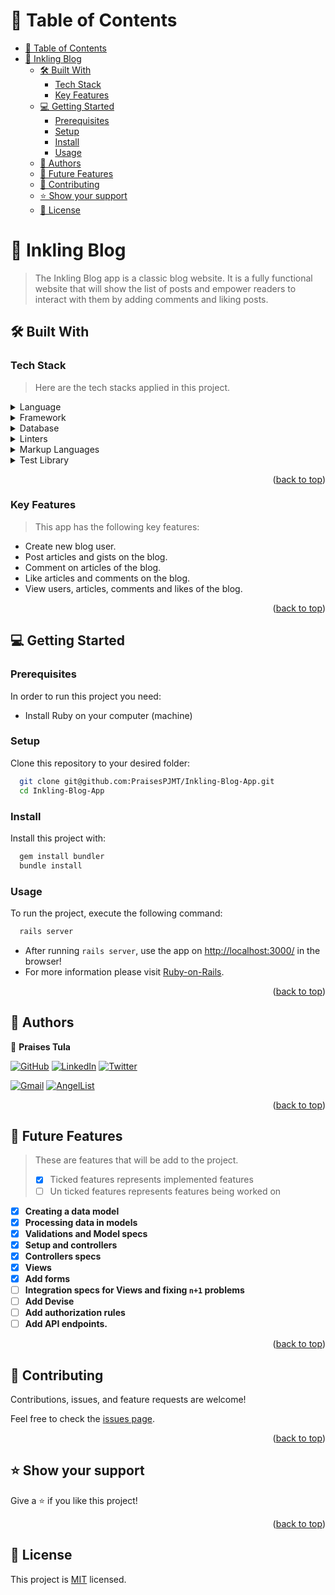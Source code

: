 # 📗 Table of Contents

- [📗 Table of Contents](#-table-of-contents)
- [📖 Inkling Blog ](#-inkling-blog-)
  - [🛠 Built With ](#-built-with-)
    - [Tech Stack ](#tech-stack-)
    - [Key Features ](#key-features-)
  - [💻 Getting Started ](#-getting-started-)
    - [Prerequisites](#prerequisites)
    - [Setup](#setup)
    - [Install](#install)
    - [Usage](#usage)
  - [👥 Authors ](#-authors-)
  - [🔭 Future Features ](#-future-features-)
  - [🤝 Contributing ](#-contributing-)
  - [⭐️ Show your support ](#️-show-your-support-)
  - [📝 License ](#-license-)

# 📖 Inkling Blog <a name="about-project"></a>

> The Inkling Blog app is a classic blog website.
> It is a fully functional website that will show
> the list of posts and empower readers to interact
> with them by adding comments and liking posts.

## 🛠 Built With <a name="built-with"></a>

### Tech Stack <a name="tech-stack"></a>

> Here are the tech stacks applied in this project.
<details>
  <summary>Language</summary>
  <ul>
    <li><a href="https://www.ruby-lang.org/en/">Ruby</a></li>
    <li><a href="https://www.javascript.com/">JavaScript</a></li>
  </ul>
</details>

<details>
  <summary>Framework</summary>
  <ul>
    <li><a href="https://rubyonrails.org/">Ruby on Rails</a></li>
  </ul>
</details>

<details>
<summary>Database</summary>
  <ul>
    <li><a href="https://www.postgresql.org/">PostgreSQL</a></li>
  </ul>
</details>

<details>
  <summary>Linters</summary>
  <ul>
    <li><a href="https://rubocop.org/">Rubocop</a></li>
    <li><a href="https://stylelint.io/">Stylelint</a></li>
  </ul>
</details>

<details>
  <summary>Markup Languages</summary>
  <ul>
    <li><a href="https://html.spec.whatwg.org/multipage/">HTML5</a></li>
    <li><a href="https://www.w3.org/TR/CSS/#css">CSS3</a></li>
  </ul>
</details>

<details>
  <summary>Test Library</summary>
  <ul>
    <li><a href="https://rspec.info/">RSpec</a></li>
  </ul>
</details>

<p align="right">(<a href="#readme-top">back to top</a>)</p>

### Key Features <a name="key-features"></a>
> This app has the following key features:
- Create new blog user.
- Post articles and gists on the blog.
- Comment on articles of the blog.
- Like articles and comments on the blog.
- View users, articles, comments and likes of the blog.

<p align="right">(<a href="#readme-top">back to top</a>)</p>

## 💻 Getting Started <a name="getting-started"></a>

### Prerequisites

In order to run this project you need:

- Install Ruby on your computer (machine)

### Setup
Clone this repository to your desired folder:
```sh
  git clone git@github.com:PraisesPJMT/Inkling-Blog-App.git
  cd Inkling-Blog-App
```
### Install
Install this project with:
```sh
  gem install bundler
  bundle install
```
### Usage
To run the project, execute the following command:
```sh
  rails server
```
- After running `rails server`, use the app on [http://localhost:3000/](http://localhost:3000/) in the browser!
- For more information please visit [Ruby-on-Rails](https://rubyonrails.org/).

<p align="right">(<a href="#readme-top">back to top</a>)</p>

## 👥 Authors <a name="authors"></a>
👤 **Praises Tula**

[![GitHub](https://img.shields.io/badge/github-%23121011.svg?style=for-the-badge&logo=github&logoColor=white)](https://github.com/PraisesPJMT/)
[![LinkedIn](https://img.shields.io/badge/linkedin-%230077B5.svg?style=for-the-badge&logo=linkedin&logoColor=white)](https://www.linkedin.com/in/praises-tula/)
[![Twitter](https://img.shields.io/badge/Twitter-%231DA1F2.svg?style=for-the-badge&logo=Twitter&logoColor=white)](https://twitter.com/PraisesPJMT/)

[![Gmail](https://img.shields.io/badge/Gmail-D14836?style=for-the-badge&logo=gmail&logoColor=white)](mailto:praisesmusa@gmail.com)
[![AngelList](https://img.shields.io/badge/AngelList-%23D4D4D4.svg?style=for-the-badge&logo=AngelList&logoColor=black)](https://angel.co/u/praises-tula/)

<p align="right">(<a href="#readme-top">back to top</a>)</p>

## 🔭 Future Features <a name="future-features"></a>

> These are features that will be add to the project.
> - [X] Ticked features represents implemented features
> - [ ] Un ticked features represents features being worked on
- [X] **Creating a data model**
- [X] **Processing data in models**
- [X] **Validations and Model specs**
- [X] **Setup and controllers**
- [X] **Controllers specs**
- [X] **Views**
- [X] **Add forms**
- [ ] **Integration specs for Views and fixing `n+1` problems**
- [ ] **Add Devise**
- [ ] **Add authorization rules**
- [ ] **Add API endpoints.**

<p align="right">(<a href="#readme-top">back to top</a>)</p>

## 🤝 Contributing <a name="contributing"></a>

Contributions, issues, and feature requests are welcome!

Feel free to check the [issues page](../../issues/).

<p align="right">(<a href="#readme-top">back to top</a>)</p>

## ⭐️ Show your support <a name="support"></a>

Give a ⭐️ if you like this project!
<p align="right">(<a href="#readme-top">back to top</a>)</p>

## 📝 License <a name="license"></a>

This project is [MIT](./LICENSE) licensed.

